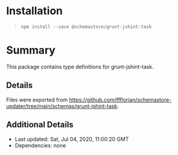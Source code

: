 # Installation
> `npm install --save @schemastore/grunt-jshint-task`

# Summary
This package contains type definitions for grunt-jshint-task.

## Details
Files were exported from https://github.com/ffflorian/schemastore-updater/tree/main/schemas/grunt-jshint-task.

## Additional Details
* Last updated: Sat, Jul 04, 2020, 11:00:20 GMT
* Dependencies: none
